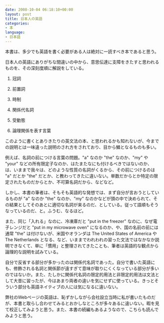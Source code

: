 ```yaml
---
date: 2008-10-04 06:18:10+00:00
layout: post
title: 日本人の英語
categories:
- 本
language:
- 日本語
---
```


本書は、多少でも英語を書く必要がある人は絶対に一読すべき本であると思う。

日本人の英語にありがちな間違いの中から、意思伝達に支障をきたすと思われるものを、その深刻度順に解説をしている。



 	
  1. 冠詞

 	
  2. 前置詞

 	
  3. 時制

 	
  4. 関係代名詞

 	
  5. 受動態

 	
  6. 論理関係を表す言葉


このように書くとありきたりの英文法の本、と思われるかも知れないが、今までの説明とは一味違った説明のされ方をされており、目から鱗となるものも多い。

例えば、名詞の前につける言葉の問題。"a" なのか "the" なのか、"my" や "your" などの所有限定子なのか、はたまたなにも付けるべきではないのか、は、いままで我々は、どのような性質の名詞がくるから、その前につけるのは "a" だとか "the" だとか、と教わってきたに違いない。単数だからとか特定の限定されたものだからとか、不可算名詞だから、などなど。

しかし、本書の筆者は、そもそも英語的な発想では、まず自分が言おうとしているものが "a" なのか "the" なのか、"my" なのかなどが頭の中で決められて、その結果としてそのあとに適切な名詞が来るのだ、としている。従って語順もそうなっているのだ、と。ふうむ、なるほど。

また、同じ「入れる」なのに、冷凍庫だと "put in the freezer" なのに、なぜ電子レンジだと "put in my microwave oven" になるのか、や、国の名前の前には通常 "the" は付けないが、米国やオランダは The United States of America や The Netherlands となる、など、いままでわれわれの習った文法ではなかなか説明できなくて、単に「慣用」と整理されてきたことも、筆者は英語的な観点から論理的な説明を試みている。

自分で反省する部分が多かったのは関係代名詞であった。自分で書いた英語にも、修飾される名詞と関係節が遠すぎて意味が取りにくくなっている部分が多いのではないか。また、たしかに関係代名詞の限定的用法と非限定的用法は文法として大昔に習ったが、今はあまり両者の違いを気にせずに使っている。きっとそういう部分も英語ネイティブの人には気になるに違いない。

弊社のWebページの英語は、恥ずかしながら会社設立当時に私が書いたものだが、本書と取らし合わせてみるとおかしなところが多々あるに違いない。暇を見て校正してみようと思う。また、本書の続編もあるようなので、こちらも読んでみようと思う。
